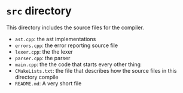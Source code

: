 # `src` directory

This directory includes the source files for the compiler.

- `ast.cpp`: the ast implementations
- `errors.cpp`: the error reporting source file
- `lexer.cpp`: the the lexer
- `parser.cpp`: the parser
- `main.cpp`: the the code that starts every other thing
- `CMakeLists.txt`: the file that describes how the source files in this directory compile
- `README.md`: A very short file
